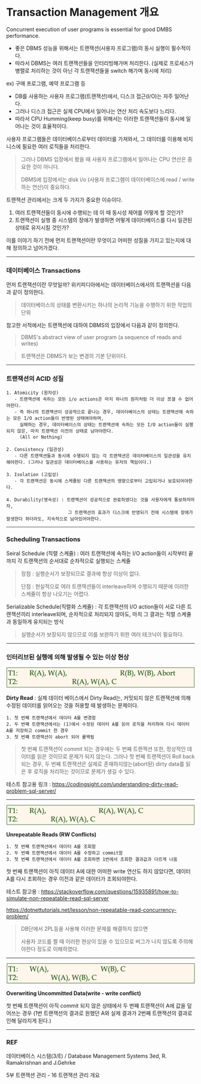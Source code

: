 # Transaction Management 개요 

Concurrent execution of user programs is essential for good DMBS performance.
- 좋은 DBMS 성능을 위해서는 트랜잭션(사용자 프로그램)의 동시 실행이 필수적이다.
- 따라서 DBMS는 여러 트랜잭션들을 인터리빙해가며 처리한다. (실제로 프로세스가 병렬로 처리하는 것이 아닌 각 트랜잭션들을 switch 해가며 동시에 처리)

ex) 구매 프로그램, 예약 프로그램 등 

- DB를 사용하는 사용자 프로그램(트랜잭션)에서, 디스크 접근(I/O)는 자주 일어난다. 
- 그러나 디스크 접근은 실제 CPU에서 일어나는 연산 처리 속도보다 느리다. 
- 따라서 CPU Humming(keep busy)를 위해서는 이러한 트랜잭션들이 동시에 일어나는 것이 효율적이다.

사용자 프로그램들은 데이터베이스로부터 데이터를 가져와서, 그 데이터를 이용해 비지니스에 필요한 여러 로직들을 처리한다.
> 그러나 DBMS 입장에서 봤을 때 사용자 프로그램에서 일어나는 CPU 연산은 중요한 것이 아니다. 
> 
> DBMS에 입장에서는 disk i/o (사용자 프로그램이 데이터베이스에 read / write 하는 연산)이 중요하다. 


트랜잭션 관리에서는 크게 두 가지가 중요한 이슈이다.
1. 여러 트랜잭션들이 동시에 수행되는 데 이 때 동시성 제어를 어떻게 할 것인가?
2. 트랜잭션이 실행 중 시스템의 장애가 발생하면 어떻게 데이터베이스를 다시 일관된 상태로 유지시킬 것인가?

이를 이야기 하기 전에 먼저 트랜잭션이란 무엇이고 어떠한 성질을 가지고 있는지에 대해 정의하고 넘어가겠다.

---

### 데이터베이스 Transactions 

먼저 트랜잭션이란 무엇일까? 위키피디아에서는 데이터베이스에서의 트랜잭션을 다음과 같이 정의한다.
> 데이터베이스의 상태를 변환시키는 하나의 논리적 기능을 수행하기 위한 작업의 단위 


참고한 서적에서는 트랜잭션에 대하여 DBMS의 입장에서 다음과 같이 정의한다.
> DBMS's abstract view of user program (a sequence of reads and writes)

> 트랜잭션은 DBMS가 보는 변경의 기본 단위이다. 
---

### 트랜잭션의 ACID 성질 
```
1. Atomicity (원자성) 
   - 트랜잭션에 속하는 모든 i/o actions은 마치 하나의 원자처럼 더 이상 쪼갤 수 없어야한다. 
   - 즉 하나의 트랜잭션이 성공적으로 끝나는 경우, 데이터베이스의 상태는 트랜잭션에 속하는 모든 I/O action들이 반영된 상태여야하며, 
     실패하는 경우, 데이터베이스의 상태는 트랜잭션에 속하는 모든 I/O action들이 실행되지 않은, 마치 트랜잭션 이전의 상태로 남아야한다.
     (All or Nothing)
     
2. Consistency (일관성)
   - 다른 트랜잭션들과 동시에 수행되지 않는 각 트랜잭션은 데이터베이스의 일관성을 유지해야한다. (그러나 일관성은 데이터베이스를 사용하는 유저의 책임이다.)
   
3. Isolation (고립성)
   - 각 트랜잭션은 동시에 스케쥴된 다른 트랜잭션의 영향으로부터 고립되거나 보호되어야한다.
   
4. Durability(영속성) : 트랜잭션이 성공적으로 완료하였다는 것을 사용자에게 통보하자마자, 
                       그 트랜잭션의 효과가 디스크에 반영되기 전에 시스템에 장애가 발생한다 하더라도, 지속적으로 남아있어야한다. 
```

---
### Scheduling Transactions

Seiral Schedule (직렬 스케쥴) : 여러 트랜잭션에 속하는 I/O action들이 시작부터 끝까지 각 트랜잭션의 순서대로 순차적으로 실행되는 스케쥴 
> 장점 : 실행순서가 보장되므로 결과에 항상 이상이 없다. 
> 
> 단점 : 현실적으로 여러 트랜잭션들이 interleave하며 수행되기 때문에 이러한 스케쥴이 항상 나오기는 어렵다. 

Serializable Schedule(직렬화 스케쥴) : 각 트랜잭션의 I/O action들이 서로 다른 트랜잭션끼리 interleave되며, 순차적으로 처리되지 않아도, 마치 그 결과는 직렬 스케쥴과 동일하게 유지되는 방식

> 실행순서가 보장되지 않으므로 이를 보완하기 위한 여러 테크닉이 필요하다.
---
### 인터리브된 실행에 의해 발생될 수 있는 이상 현상
![Over write](./images/read_uncommit.png)

**Dirty Read** : 실제 데이터 베이스에서 Dirty Read는, 커밋되지 않은 트랜잭션에 의해 수정된 데이터를 읽어오는 것을 허용할 때 발생하는 문제이다.

```
1. 첫 번째 트랜잭션에서 데이터 A를 변경함
2. 두 번째 트랜잭션에서는 (1)에서 수정된 데이터 A를 읽어 로직을 처리하여 다시 데이터 A를 저장하고 commit 한 경우
3. 첫 번쨰 트랜잭션이 abort 되어 롤백됨
```

> 첫 번째 트랜잭션이 commit 되는 경우에는 두 번째 트랜잭션 또한, 정상적인 데이터를 읽은 것이므로 문제가 되지 않는다.
> 그러나 첫 번째 트랜잭션이 Roll back되는 경우, 
> 두 번째 트랜잭션은 실제로 존재하지않는(abort된) dirty data를 읽은 후 로직을 처리하는 것이므로 문제가 생길 수 있다. 

테스트 참고용 링크 : https://codingsight.com/understanding-dirty-read-problem-sql-server/

---
![Over write](./images/unrepeatable.png)

**Unrepeatable Reads (RW Conflicts)**

```
1. 첫 번째 트랜잭션에서 데이터 A를 조회함
2. 두 번쨰 트랜잭션에서 데이터 A를 수정하고 commit함
3. 첫 번째 트랜잭션에서 데이터 A를 조회하면 1번에서 조회한 결과값과 다르게 나옴
```

첫 번째 트랜잭션이 아직 데이터 A에 대한 어떠한 write 연산도 하지 않았다면, 데이터 A를 다시 조회하는 경우 이전과 같은 데이터가 조회되야한다.

테스트 참고용 : https://stackoverflow.com/questions/15935891/how-to-simulate-non-repeatable-read-sql-server

https://dotnettutorials.net/lesson/non-repeatable-read-concurrency-problem/

> DB단에서 2PL등을 사용해 이러한 문제를 해결하지 않으면 
> 
> 사용자 코드를 짤 때 이러한 현상이 있을 수 있으므로 버그가 나지 않도록 주의해야한다 정도로 이해하였다.

---
![Over write](./images/overwrite.png)

**Overwriting Uncommitted Data(write - write conflict)**

첫 번째 트랜잭션이 아직 commit 되지 않은 상태에서 두 번째 트랜잭션이 A에 값을 덮어쓰는 경우 
(1번 트랜잭션의 결과로 원했던 A와 실제 결과가 2번째 트랜잭션의 결과로 인해 달라지게 된다.)

---
### REF 
데이터베이스 시스템(3/E)  / Database Management Systems 3ed, R. Ramakrishnan and J.Gehrke 

5부 트랜잭션 관리 - 16 트랜잭션 관리 개요 
